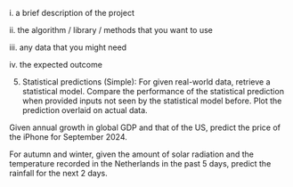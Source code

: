 i. a brief description of the project

ii. the algorithm / library / methods that you want to use

iii. any data that you might need

iv. the expected outcome

5. Statistical predictions (Simple):
For given real-world data, retrieve a statistical model. Compare the performance of the statistical prediction when provided inputs not seen by the statistical model before. Plot the prediction overlaid on actual data.

Given annual growth in global GDP and that of the US, predict the price of the iPhone for September 2024.

For autumn and winter, given the amount of solar radiation and the temperature recorded in the Netherlands in the past 5 days, predict the rainfall for the next 2 days.
